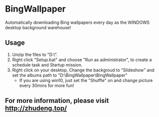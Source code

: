 # BingWallpaper
Automatically downloading Bing wallpapers every day as the WINDOWS desktop background warehouse!

## Usage
1. Unzip the files to "D:\\".
2. Right click "Setup.bat" and choose "Run as administrator", to create a schedule task and Startup mission.
3. Right click on your desktop, Change the backgroud to "Slideshow" and set the albums path to "D:\BingWallpaper\BingWallpaper"
    - If you are using win10, just set the "Shuffle" on and change picture every 30mins for more fun!

## For more information, please visit http://zhudeng.top/
